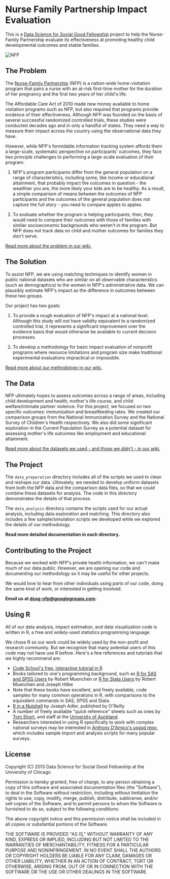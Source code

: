 # Nurse Family Partnership Impact Evaluation
 
This is a [Data Science for Social Good Fellowship](http://dssg.io) project to help the Nurse-Family Partnership evaluate its effectiveness at promoting healthy child developmental outcomes and stable families.

![NFP](http://dssg.io/img/partners/nfp.jpg)
 
## The Problem
 
The [Nurse-Family Partnership](http://www.nursefamilypartnership.org) (NFP) is a nation-wide home-visitation program that pairs a nurse with an at-risk first-time mother for the duration of her pregnancy and the first two years of her child's life. 

The Affordable Care Act of 2010 made new money available to home visitation programs such as NFP, but also required that programs provide evidence of their effectiveness. 
Although NFP was founded on the basis of several successful randomized controlled trials, these studies were conducted decades ago and in only a handful of states. They need a way to measure their impact across the country using the observational data they have.

However, while NFP's formidable information tracking system affords them a large-scale, systematic perspective on participants' outcomes, they face two principle challenges to performing a large-scale evaluation of their program:

1. NFP's program participants differ from the general population on a range of characteristics, including some, like income or educational attainment, that probably impact the outcomes in question - the wealthier you are, the more likely your kids are to be healthy. As a result, a simple comparison of means between the outcomes of NFP participants and the outcomes of the general population does not capture the full story - you need to compare apples to apples.

2. To evaluate whether the program is helping participants, then, they would need to compare their outcomes with those of families with similar socioeconomic backgrounds who weren't in the program. But NFP does not track data on child and mother outcomes for families they don't serve.

[Read more about the problem in our wiki.](https://github.com/dssg/nfp/wiki/Problem)


## The Solution

To assist NFP, we are using matching techniques to identify women in public national datasets who are similar on all observable characteristics (such as demographics) to the women in NFP's administrative data.  We can plausibly estimate NFP's impact as the difference in outcomes between these two groups. 

Our project has two goals:

1. To provide a rough evaluation of NFP's impact at a national level. Although this study will not have validity equivalent to a randomized controlled trial, it represents a significant improvement over the evidence basis that would otherwise be available to current decision processes.

2. To develop a methodology for basic impact evaluation of nonprofit programs where resource limitations and program size make traditional experimental evaluations impractical or impossible.

[Read more about our methodology in our wiki.](https://github.com/dssg/nfp/wiki/Methodology)


## The Data 

NFP ultimately hopes to assess outcomes across a range of areas, including child development and health, mother's life course, and child welfare/intimate partner violence.  For this project, we focused on two specific outcomes: immunization and breastfeeding rates.  We created our comparison groups from the National Immunization Survey and the National Survey of Children's Health respectively.  We also did some significant exploration in the Current Population Survey as a potential dataset for assessing mother's life outcomes like employment and educational attainment.


[Read more about the datasets we used - and those we didn't - in our wiki.](https://github.com/dssg/nfp/wiki/Data)

## The Project
The `data_preparation` directory includes all of the scripts we used to clean and reshape our data.  Ultimately, we needed to develop uniform datasets from both the NFP data and the comparison data files, so that we could combine these datasets for analysis.  The code in this directory demonstrates the details of that process.

The `data_analysis` directory contains the scripts used for our actual analysis, including data exploration and matching.  This directory also includes a few sample/simulation scripts we developed while we explored the details of our methodology.

**Read more detailed documentation in each directory.**

## Contributing to the Project

Because we worked with NFP's private health information, we can't make much of our data public. However, we are opening our code and documenting our methodology so it may be useful for other projects. 

We would love to hear from other individuals using parts of our code, doing the same kind of work, or interested in getting involved.

**Email us at dssg-nfp@googlegroups.com.**

## Using R

All of our data analysis, impact estimation, and data visualization code is written in R, a free and widely-used statistics programming language. 

We chose R so our work could be widely used by the non-profit and research community. But we recognize that many potential users of this code may not have use R before. Here's a few references and tutorials that we highly recommend are:

* [Code School's free, interactive tutorial in R](http://www.codeschool.com/courses/try-r)
* Books tailored to one's programming background, such as [R for SAS and SPSS Users](http://www.amazon.com/SAS-SPSS-Users-Statistics-Computing/dp/1461406846/ref=sr_1_1?s=books&ie=UTF8&qid=1376955179&sr=1-1) by Robert Muenchen or  [R for Stata Users](http://www.amazon.com/R-Stata-Users-Statistics-Computing/dp/1461425964/ref=sr_1_2?s=books&ie=UTF8&qid=1376955179&sr=1-2) by Robert Muenchen and Joseph Hilbe
 * Note that these books have excellent, and freely available, code samples for many common operations in R, with comparisons to the equivalent commands in SAS, SPSS and Stata.
* [R in a Nutshell](http://web.udl.es/Biomath/Bioestadistica/R/Manuals/r_in_a_nutshell.pdf) by Joseph Adler, published by O'Reilly
* A number of freely available "quick reference" sheets such as ones by [Tom Short](http://cran.r-project.org/doc/contrib/Short-refcard.pdf), and staff at the [University of Auckland](https://www.stat.auckland.ac.nz/~stat380/downloads/QuickReference.pdf).
* Researchers interested in using R specifically to work with complex national surveys may be interested in [Anthony D'Amico's usgsd repo](https://github.com/ajdamico/usgsd), which includes sample import and analysis scripts for many popular surveys.


## License

Copyright (C) 2013 Data Science for Social Good Fellowship at the University of Chicago

Permission is hereby granted, free of charge, to any person obtaining a copy of this software and associated documentation files (the "Software"), to deal in the Software without restriction, including without limitation the rights to use, copy, modify, merge, publish, distribute, sublicense, and/or sell copies of the Software, and to permit persons to whom the Software is furnished to do so, subject to the following conditions:

The above copyright notice and this permission notice shall be included in all copies or substantial portions of the Software.

THE SOFTWARE IS PROVIDED "AS IS," WITHOUT WARRANTY OF ANY KIND, EXPRESS OR IMPLIED, INCLUDING BUT NOT LIMITED TO THE WARRANTIES OF MERCHANTABILITY, FITNESS FOR A PARTICULAR PURPOSE AND NONINFRINGEMENT. IN NO EVENT SHALL THE AUTHORS OR COPYRIGHT HOLDERS BE LIABLE FOR ANY CLAIM, DAMAGES OR OTHER LIABILITY, WHETHER IN AN ACTION OF CONTRACT, TORT OR OTHERWISE, ARISING FROM, OUT OF OR IN CONNECTION WITH THE SOFTWARE OR THE USE OR OTHER DEALINGS IN THE SOFTWARE.
